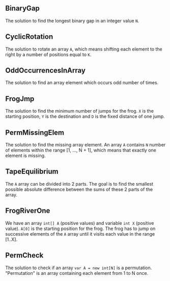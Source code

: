 ## BinaryGap

The solution to find the longest binary gap in an integer value `N`.

## CyclicRotation

The solution to rotate an array `A`, which means shifting each element to the right by a number of positions equal
to `K`.

## OddOccurrencesInArray

The solution to find an array element which occurs odd number of times.

## FrogJmp

The solution to find the minimum number of jumps for the frog. `X` is the starting position, `Y` is the destination
and `D` is the fixed distance of one jump.

## PermMissingElem

The solution to find the missing array element. An array `A` contains `N` number of elements within the range
[1, ..., N + 1], which means that exactly one element is missing.

## TapeEquilibrium

The `A` array can be divided into 2 parts. The goal is to find the smallest possible absolute difference between the
sums of these 2 parts of the array.

## FrogRiverOne

We have an array `int[] A` (positive values) and variable `int X` (positive value). `A[0]` is the starting position
for the frog. The frog has to jump on successive elements of the `A` array until it visits each value in the
range [1..X].

## PermCheck

The solution to check if an array `var A = new int[N]` is a permutation. "Permutation" is an array containing
each element from 1 to N once.